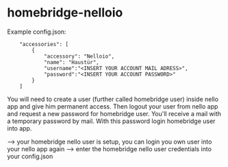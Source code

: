 # homebridge-nelloio


Example config.json:

```
    "accessories": [
        {
            "accessory": "Nelloio",
            "name": "Haustür",
            "username":"<INSERT YOUR ACCOUNT MAIL ADRESS>",
            "password":"<INSERT YOUR ACCOUNT PASSWORD>"
        } 
    ]

```

You will need to create a user (further called homebridge user) inside nello app and give him permanent access.
Then logout your user from nello app and request a new password for homebridge user.
You'll receive a mail with a temporary password by mail.
With this password login homebridge user into app.

--> your homebridge nello user is setup, you can login you own user into your nello app again
--> enter the homebridge nello user credentials into your config.json
